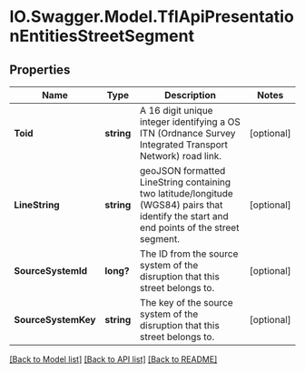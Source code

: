 # IO.Swagger.Model.TflApiPresentationEntitiesStreetSegment
## Properties

Name | Type | Description | Notes
------------ | ------------- | ------------- | -------------
**Toid** | **string** | A 16 digit unique integer identifying a OS ITN (Ordnance Survey Integrated Transport Network) road link. | [optional] 
**LineString** | **string** | geoJSON formatted LineString containing two latitude/longitude (WGS84) pairs that identify the start and end points of the street segment. | [optional] 
**SourceSystemId** | **long?** | The ID from the source system of the disruption that this street belongs to. | [optional] 
**SourceSystemKey** | **string** | The key of the source system of the disruption that this street belongs to. | [optional] 

[[Back to Model list]](../README.md#documentation-for-models) [[Back to API list]](../README.md#documentation-for-api-endpoints) [[Back to README]](../README.md)

